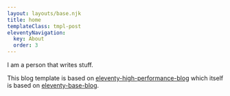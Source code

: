 ```yaml
---
layout: layouts/base.njk
title: home
templateClass: tmpl-post
eleventyNavigation:
  key: About
  order: 3
---
```


I am a person that writes stuff.

This blog template is based on [eleventy-high-performance-blog](https://www.industrialempathy.com/posts/eleventy-high-performance-blog/) which itself is based on [eleventy-base-blog](https://github.com/11ty/eleventy-base-blog).
